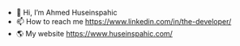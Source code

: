 - 👋 Hi, I’m Ahmed Huseinspahic
- 📫 How to reach me https://www.linkedin.com/in/the-developer/
- 🌎 My website https://www.huseinspahic.com/

